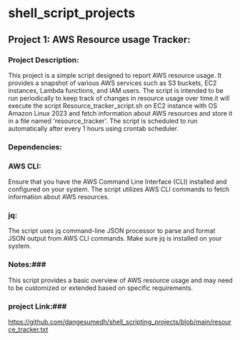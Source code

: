 # shell_script_projects
## Project 1: AWS Resource usage Tracker:
### Project Description:
This project is a simple script designed to report AWS resource usage. It provides a snapshot of various AWS services such as S3 buckets, EC2 instances, Lambda functions, and IAM users.
The script is intended to be run periodically to keep track of changes in resource usage over time.it will execute the script Resource_tracker_script.sh on EC2 instance with OS Amazon Linux 2023
and  fetch information about AWS resources and store it in a file named 'resource_tracker'. The script is scheduled  to run automatically after every 1 hours using crontab scheduler.
### Dependencies:
### AWS CLI:
Ensure that you have the AWS Command Line Interface (CLI) installed and configured on your system. The script utilizes AWS CLI commands to fetch information about AWS resources.
### jq:
The script uses jq command-line JSON processor to parse and format JSON output from AWS CLI commands. Make sure jq is installed on your system.
### Notes:###
This script provides a basic overview of AWS resource usage and may need to be customized or extended based on specific requirements.
### project Link:###
https://github.com/dangesumedh/shell_scripting_projects/blob/main/resource_tracker.txt

